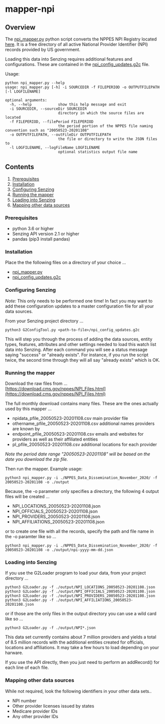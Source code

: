 # mapper-npi

## Overview

The [npi_mapper.py](npi_mapper.py) python script converts the NPPES NPI Registry located
[here](https://npiregistry.cms.hhs.gov).  It is a free directory of all active National Provider
Identifier (NPI) records provided by US government.


Loading this data into Senzing requires additional features and configurations. These are contained in the
[npi_config_updates.g2c](npi_config_updates.g2c) file.

Usage:

```console
python npi_mapper.py --help
usage: npi_mapper.py [-h] -i SOURCEDIR -f FILEPERIOD -o OUTPUTFILEPATH [-l LOGFILENAME]

optional arguments:
  -h, --help            show this help message and exit
  -i SOURCEDIR, --sourceDir SOURCEDIR
                        directory in which the source files are located
  -f FILEPERIOD, --filePeriod FILEPERIOD
                        the period portion of the NPPES file naming convention such as "20050523-20201108"
  -o OUTPUTFILEPATH, --outFileDir OUTPUTFILEPATH
                        the file or directory to write the JSON files to
  -l LOGFILENAME, --logFileName LOGFILENAME
                        optional statistics output file name
```

## Contents

1. [Prerequisites](#prerequisites)
2. [Installation](#installation)
3. [Configuring Senzing](#configuring-senzing)
4. [Running the mapper](#running-the-mapper)
5. [Loading into Senzing](#loading-into-senzing)
6. [Mapping other data sources](#mapping-other-data-sources)

### Prerequisites

- python 3.6 or higher
- Senzing API version 2.1 or higher
- pandas (pip3 install pandas)

### Installation

Place the the following files on a directory of your choice ...

- [npi_mapper.py](npi_mapper.py)
- [npi_config_updates.g2c](npi_config_updates.g2c)

### Configuring Senzing

*Note:* This only needs to be performed one time! In fact you may want to add these configuration updates to a master configuration file for all your data sources.

From your Senzing project directory ...

```console
python3 G2ConfigTool.py <path-to-file>/npi_config_updates.g2c
```

This will step you through the process of adding the data sources, entity types, features, attributes and other settings needed to load this watch list data into Senzing. After each command you will see a status message saying "success" or "already exists".  For instance, if you run the script twice, the second time through they will all say "already exists" which is OK.

### Running the mapper

Download the raw files from ... [https://download.cms.gov/nppes/NPI_Files.html](https://download.cms.gov/nppes/NPI_Files.html)

The full monthly download contains many files.   These are the ones actually used by this mapper ...

- npidata_pfile_20050523-20201108.csv       main provider file
- othername_pfile_20050523-20201108.csv     additional names providers are known by
- endpoint_pfile_20050523-20201108.csv      emails and websites for providers as well as their affiliated entities
- pl_pfile_20050523-20201108.csv            additional locations for each provider

*Note the period date range "20050523-20201108" will be based on the date you download the zip file.*

Then run the mapper.  Example usage:

```console
python3 npi_mapper.py -i ./NPPES_Data_Dissemination_November_2020/ -f 20050523-20201108 -o ./output 
```

Because, the -o parameter only specifies a directory, the following 4 output files will be created ...
- NPI_LOCATIONS_20050523-20201108.json
- NPI_OFFICIALS_20050523-20201108.json
- NPI_PROVIDERS_20050523-20201108.json
- NPI_AFFILIATIONS_20050523-20201108.json

or to create one file with all the records, specify the path and file name in the -o paramter like so ...

```console
python3 npi_mapper.py -i ./NPPES_Data_Dissemination_November_2020/ -f 20050523-20201108 -o ./output/npi-yyyy-mm-dd.json
```

### Loading into Senzing

If you use the G2Loader program to load your data, from your project directory ...

```console
python3 G2Loader.py -f ./output/NPI_LOCATIONS_20050523-20201108.json
python3 G2Loader.py -f ./output/NPI_OFFICIALS_20050523-20201108.json
python3 G2Loader.py -f ./output/NPI_PROVIDERS_20050523-20201108.json
python3 G2Loader.py -f ./output/NPI_AFFILIATIONS_20050523-20201108.json
```

or if those are the only files in the output directory you can use a wild card like so ...

```
python3 G2Loader.py -f ./output/NPI*.json
```

This data set currently contains about 7 million providers and yields a total of 8.5 million records with the additional entities created for officials, locations and affiliations.
It may take a few hours to load depending on your harware.

If you use the API directly, then you just need to perform an addRecord() for each line of each file.

### Mapping other data sources

While not required, look the following identifiers in your other data sets..
- NPI number
- Other provider licenses issued by states
- Medicare provider IDs
- Any other provider IDs 
